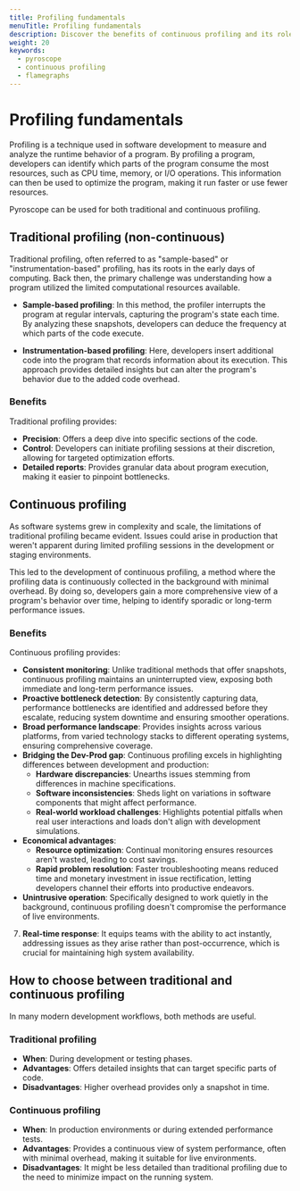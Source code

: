 ```yaml
---
title: Profiling fundamentals
menuTitle: Profiling fundamentals
description: Discover the benefits of continuous profiling and its role in modern application performance analysis.
weight: 20
keywords:
  - pyroscope
  - continuous profiling
  - flamegraphs
---
```


# Profiling fundamentals

Profiling is a technique used in software development to measure and analyze the runtime behavior of a program.
By profiling a program, developers can identify which parts of the program consume the most resources, such as CPU time, memory, or I/O operations.
This information can then be used to optimize the program, making it run faster or use fewer resources.

Pyroscope can be used for both traditional and continuous profiling.

## Traditional profiling (non-continuous)

Traditional profiling, often referred to as "sample-based" or "instrumentation-based" profiling, has its roots in the early days of computing. Back then, the primary challenge was understanding how a program utilized the limited computational resources available.

- **Sample-based profiling**: In this method, the profiler interrupts the program at regular intervals, capturing the program's state each time. By analyzing these snapshots, developers can deduce the frequency at which parts of the code execute.

- **Instrumentation-based profiling**: Here, developers insert additional code into the program that records information about its execution. This approach provides detailed insights but can alter the program's behavior due to the added code overhead.

### Benefits

Traditional profiling provides:

- **Precision**: Offers a deep dive into specific sections of the code.
- **Control**: Developers can initiate profiling sessions at their discretion, allowing for targeted optimization efforts.
- **Detailed reports**: Provides granular data about program execution, making it easier to pinpoint bottlenecks.

## Continuous profiling

As software systems grew in complexity and scale, the limitations of traditional profiling became evident. Issues could arise in production that weren't apparent during limited profiling sessions in the development or staging environments.

This led to the development of continuous profiling, a method where the profiling data is continuously collected in the background with minimal overhead. By doing so, developers gain a more comprehensive view of a program's behavior over time, helping to identify sporadic or long-term performance issues.

### Benefits

Continuous profiling provides:

- **Consistent monitoring**: Unlike traditional methods that offer snapshots, continuous profiling maintains an uninterrupted view, exposing both immediate and long-term performance issues.
- **Proactive bottleneck detection**: By consistently capturing data, performance bottlenecks are identified and addressed before they escalate, reducing system downtime and ensuring smoother operations.
- **Broad performance landscape**: Provides insights across various platforms, from varied technology stacks to different operating systems, ensuring comprehensive coverage.
- **Bridging the Dev-Prod gap**: Continuous profiling excels in highlighting differences between development and production:
    - **Hardware discrepancies**: Unearths issues stemming from differences in machine specifications.
    - **Software inconsistencies**: Sheds light on variations in software components that might affect performance.
    - **Real-world workload challenges**: Highlights potential pitfalls when real user interactions and loads don't align with development simulations.
- **Economical advantages**:
    - **Resource optimization**: Continual monitoring ensures resources aren't wasted, leading to cost savings.
    - **Rapid problem resolution**: Faster troubleshooting means reduced time and monetary investment in issue rectification, letting developers channel their efforts into productive endeavors.
- **Unintrusive operation**: Specifically designed to work quietly in the background, continuous profiling doesn't compromise the performance of live environments.
7. **Real-time response**: It equips teams with the ability to act instantly, addressing issues as they arise rather than post-occurrence, which is crucial for maintaining high system availability.

## How to choose between traditional and continuous profiling

In many modern development workflows, both methods are useful.

### Traditional profiling

  - **When**: During development or testing phases.
  - **Advantages**: Offers detailed insights that can target specific parts of code.
  - **Disadvantages**: Higher overhead provides only a snapshot in time.

### Continuous profiling

  - **When**: In production environments or during extended performance tests.
  - **Advantages**: Provides a continuous view of system performance, often with minimal overhead, making it suitable for live environments.
  - **Disadvantages**: It might be less detailed than traditional profiling due to the need to minimize impact on the running system.